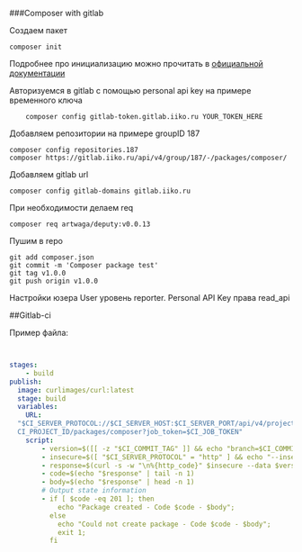 ###Composer with gitlab

Создаем пакет
```
composer init
```
Подробнее про инициализацию можно прочитать в [официальной документации](https://getcomposer.org/doc/03-cli.md#init)

Авторизуемся в gitlab с помощью personal api key на примере временного ключа
```shell
    composer config gitlab-token.gitlab.iiko.ru YOUR_TOKEN_HERE
```

Добавляем репозитории на примере groupID 187
```shell
composer config repositories.187 
composer https://gitlab.iiko.ru/api/v4/group/187/-/packages/composer/

```
Добавляем gitlab url
```shell 
composer config gitlab-domains gitlab.iiko.ru
```
При необходимости делаем req
```shell
composer req artwaga/deputy:v0.0.13
```
Пушим в repo
```shell
git add composer.json
git commit -m 'Composer package test'
git tag v1.0.0
git push origin v1.0.0
```

Настройки юзера
User уровень reporter. Personal API Key права read_api

##Gitlab-ci

Пример файла:
```yaml


stages:
    - build
publish:
  image: curlimages/curl:latest
  stage: build
  variables:
    URL:
  "$CI_SERVER_PROTOCOL://$CI_SERVER_HOST:$CI_SERVER_PORT/api/v4/projects/$
  CI_PROJECT_ID/packages/composer?job_token=$CI_JOB_TOKEN"
    script:
        - version=$([[ -z "$CI_COMMIT_TAG" ]] && echo "branch=$CI_COMMIT_REF_NAME" || echo "tag=$CI_COMMIT_TAG")
        - insecure=$([ "$CI_SERVER_PROTOCOL" = "http" ] && echo "--insecure" || echo "")
        - response=$(curl -s -w "\n%{http_code}" $insecure --data $version $URL)
        - code=$(echo "$response" | tail -n 1)
        - body=$(echo "$response" | head -n 1)
        # Output state information
        - if [ $code -eq 201 ]; then
            echo "Package created - Code $code - $body";
          else
            echo "Could not create package - Code $code - $body";
            exit 1;
          fi
```
